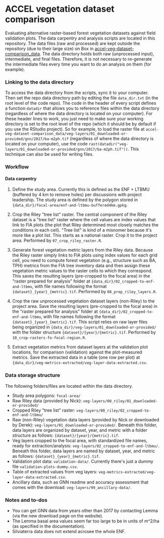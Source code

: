 # ACCEL vegetation dataset comparison

Evaluating alternative raster-based forest vegetation datasets against field validation plots. The data carpentry and analysis scripts are located in this repository. The data files (raw and processed) are kept outside the repository (due to their large size) on Box in [accel-veg-dataset-comparison_data](https://ucdavis.box.com/s/59brlcvqmj93g4yw8igonn5pyr5stn8i). The data directory holds both raw (unprocessed input), intermediate, and final files. Therefore, it is not necessary to re-generate the intermediate files every time you want to do an analysis on them (for example).

### Linking to the data directory

To access the data directory from the scripts, sync it to your computer. Then set the repo data directory path by editing the file `data_dir.txt` (in the root level of the code repo). The code in the header of every script defines a function `datadir` that allows you to reference files within the data directory (regardless of where the data directory is located on your computer). For these header lines to work, you just need to make sure your working directory is set to the root level of the repo (which it should be by default if you use the RStudio project). So for example, to load the raster file at `accel-veg-dataset-comparison_data/veg-layers/01_downloaded-or-provided/gnn/2017/ba-m2ph.tif` (regardless of where the data directory is located on your computer), use the code `rast(datadir("veg-layers/01_downloaded-or-provided/gnn/2017/ba-m2ph.tif"))`. This technique can also be used for writing files. 


### Workflow

#### Data carpentry

1. Define the study area. Currently this is defined as the ENF + LTBMU (buffered by 4 km to remove holes) per discussions with project leadership. The study area is defined by the polygon stored in `{data_dir}/focal-area/enf-and-ltbmu-buffered4km.gpkg`.

1. Crop the Riley "tree list" raster. The central component of the Riley dataset is a "tree list" raster where the cell values are index values that link to FIA plots (the plot that Riley determined most closely matches the conditions in each cell). "Tree list" is kind of a misnomer because it's more like a plot list. This starts as a national raster. Crop it to the project area. Performed by `07_crop_riley_raster.R`.

1. Generate forest vegetation metric layers from the Riley data. Because the Riley raster simply links to FIA plots using index values for each grid cell, you need to compute forest vegetation (e.g., structure such as BA, TPH) metrics from the FIA tree inventory data and then assign these vegetation metric values to the raster cells to which they correspond. This saves the resulting layers (pre-cropped to the focal area) in the "raster prepared for analysis" folder at `{data_dir}/02_cropped-to-enf-and-ltbmu`, with file names following the format `{dataset}_{year}_{metric}.tif`. Performed by `08_prep_riley_layers.R`.

1. Crop the raw unprocessed vegetation dataset layers (non-Riley) to the project area. Save the resulting layers (pre-cropped to the focal area) in the "raster prepared for analysis" folder at `{data_dir}/02_cropped-to-enf-and-ltbmu`, with file names following the format `{dataset}_{year}_{metric}.tif`. This script relies on raw layer files being organized in `{data_dir}/veg-layers/01_downloaded-or-provided/` with the folder structure `{dataset}/{year}/{metric}.tif`. Performed by `10_crop-rasters-fo-focal-region.R`.

1. Extract vegetation metrics from dataset layers at the validation plot locations, for comparison (validation) against the plot-measured metrics. Save the extracted data in a table (one row per plot) at `{data_dir}/veg-metrics-extracted/veg-layer-data-extracted.csv`.


### Data storage structure

The following folders/files are located within the data directory.

* Study area polygons: `focal-area/`
* Raw Riley data (provided by Nick): `veg-layers/00_riley/01_downloaded-or-provided/`
* Cropped Riley "tree list" raster: `veg-layers/00_riley/02_cropped-to-enf-and-ltbmu/`
* Raw (non-Riley) vegetation data layers (provided by Nick or downloaded by Derek): `veg-layers/01_downloaded-or-provided/`. Beneath this folder, data layers are organized by dataset, year, and metric with a folder structure as follows: `{dataset}/{year}/{metric}.tif`.
* Veg layers cropped to the focal area, with standardized file names, ready for extraction/analysis: `veg-layers/02_cropped-to-enf-and-ltbmu/`. Beneath this folder, data layers are named by dataset, year, and metric as follows: `{dataset}_{year}_{metric}.tif`.
* Validation plot data: `validation-data/`. Currently there's just a dummy file `validation-plots-dummy.csv`.
* Table of extracted values from veg layers: `veg-metrics-extracted/veg-layer-data-extracted.csv`.
* Ancillary data, such as GNN readme and accuracy assessment that comes with the download: `veg-layers/99_ancillary-data/`.


### Notes and to-dos
* You can get GNN data from years other than 2017 by contacting Lemma (via the new download page on the website).
* The Lemma basal area values seem far too large to be in units of m^2/ha (as specified in the documentation).
* Silviaterra data does not extend acrosee the whole ENF.
